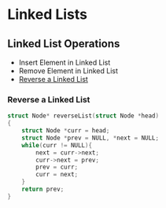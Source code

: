 # Linked Lists



## Linked List Operations

* Insert Element in Linked List
* Remove Element in Linked List
* [Reverse a Linked List](linked-lists.md#reverse-a-linked-list)

### Reverse a Linked List

```cpp
struct Node* reverseList(struct Node *head)
{
    struct Node *curr = head;
    struct Node *prev = NULL, *next = NULL;
    while(curr != NULL){
        next = curr->next;
        curr->next = prev;
        prev = curr;
        curr = next;
    }
    return prev;
}
```

